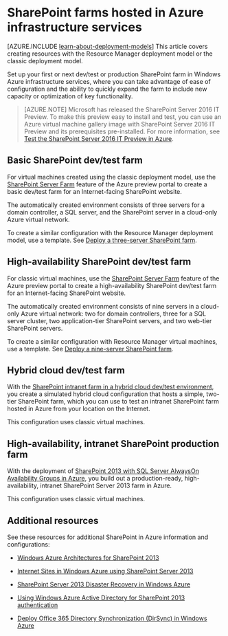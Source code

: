 <properties
	pageTitle="SharePoint Server 2013 farms in Azure | Windows Azure"
	description="Find the articles that describe how to set up a dev/test environment or a production SharePoint Server 2013 farm in Windows Azure."
	documentationCenter=""
	services="virtual-machines"
	authors="JoeDavies-MSFT"
	manager="timlt"
	editor=""
	tags="azure-service-management,azure-resource-manager"/>

<tags
	ms.service="virtual-machines"
	ms.date="09/08/2015"
	wacn.date=""/>

# SharePoint farms hosted in Azure infrastructure services

<!-- deleted by customization
[AZURE.INCLUDE [learn-about-deployment-models](../includes/learn-about-deployment-models-both-include.md)]
-->
<!-- keep by customization: begin -->
[AZURE.INCLUDE [learn-about-deployment-models](../includes/learn-about-deployment-models-include.md)] This article covers creating resources with the Resource Manager deployment model or the classic deployment model.
<!-- keep by customization: end -->


Set up your first or next dev/test or production SharePoint farm in Windows Azure infrastructure services, where you can take advantage of ease of configuration and the ability to quickly expand the farm to include new capacity or optimization of key functionality.

> [AZURE.NOTE] Microsoft has released the SharePoint Server 2016 IT Preview. To make this preview easy to install and test, you can use an Azure virtual machine gallery image with SharePoint Server 2016 IT Preview and its prerequisites pre-installed. For more information, see [Test the SharePoint Server 2016 IT Preview in Azure](http://azure.microsoft.com/blog/test-sharepoint-server-2016-it-preview-4/).

## Basic SharePoint dev/test farm

For virtual machines created using the classic deployment model, use the [SharePoint Server Farm](/documentation/articles/virtual-machines-sharepoint-farm-azure-preview) feature of the Azure preview portal to create a basic dev/test farm for an Internet-facing SharePoint website.

The automatically created environment consists of three servers for a domain controller, a SQL server, and the SharePoint server in a cloud-only Azure virtual network.

To create a similar configuration with the Resource Manager deployment model, use a template. See [Deploy a three-server SharePoint farm](/documentation/articles/virtual-machines-workload-template-sharepoint#deploy-a-three-server-sharepoint-farm).

## High-availability SharePoint dev/test farm

For classic virtual machines, use the [SharePoint Server Farm](/documentation/articles/virtual-machines-sharepoint-farm-azure-preview) feature of the Azure preview portal to create a high-availability SharePoint dev/test farm for an Internet-facing SharePoint website.

The automatically created environment consists of nine servers in a cloud-only Azure virtual network: two for domain controllers, three for a SQL server cluster, two application-tier SharePoint servers, and two web-tier SharePoint servers.

To create a similar configuration with Resource Manager virtual machines, use a template. See [Deploy a nine-server SharePoint farm](/documentation/articles/virtual-machines-workload-template-sharepoint#deploy-a-nine-server-sharepoint-farm).

## Hybrid cloud dev/test farm

With the [SharePoint intranet farm in a hybrid cloud dev/test environment](/documentation/articles/virtual-networks-setup-sharepoint-hybrid-cloud-testing), you create a simulated hybrid cloud configuration that hosts a simple, two-tier SharePoint farm, which you can use to test an intranet SharePoint farm hosted in Azure from your location on the Internet.

This configuration uses classic virtual machines.

## High-availability, intranet SharePoint production farm

With the deployment of [SharePoint 2013 with SQL Server AlwaysOn Availability Groups in Azure](/documentation/articles/virtual-machines-workload-intranet-sharepoint-overview), you build out a production-ready, high-availability, intranet SharePoint Server 2013 farm in Azure.

This configuration uses classic virtual machines.

## Additional resources

See these resources for additional SharePoint in Azure information and configurations:

- [Windows Azure Architectures for SharePoint 2013](https://technet.microsoft.com/zh-cn/library/dn635309.aspx)

- [Internet Sites in Windows Azure using SharePoint Server 2013](https://technet.microsoft.com/zh-cn/library/dn635307.aspx)

- [SharePoint Server 2013 Disaster Recovery in Windows Azure](https://technet.microsoft.com/zh-cn/library/dn635313.aspx)

- [Using Windows Azure Active Directory for SharePoint 2013 authentication](https://technet.microsoft.com/zh-cn/library/dn635311.aspx)

- [Deploy Office 365 Directory Synchronization (DirSync) in Windows Azure](https://technet.microsoft.com/zh-cn/library/dn635310.aspx)